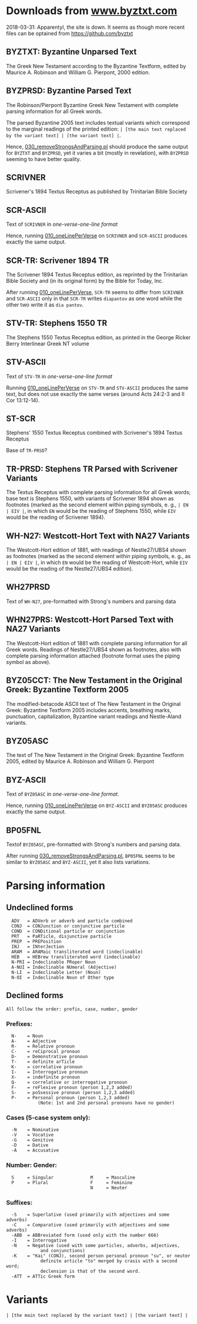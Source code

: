 # Downloads from www.byztxt.com

2018-03-31: Apparentyl, the site is down. It seems as though more recent files can be optained
from https://github.com/byztxt


## BYZTXT:   Byzantine Unparsed Text

The Greek New Testament according to the Byzantine Textform, edited by Maurice
A. Robinson and William G. Pierpont, 2000 edition.

## BYZPRSD:  Byzantine Parsed Text

The Robinson/Pierpont Byzantine Greek New Testament with complete parsing
information for all Greek words. 

The parsed Byzantine 2005 text includes textual variants which correspond to the marginal readings of the printed edition: `| [the main text replaced by the variant text] | [the variant text] |`.


Hence, [030_removeStrongsAndParsing.pl](https://github.com/ReneNyffenegger/Bible-Text-Sources/blob/master/www.byztxt.com/scripts/030_removeStrongsAndParsing.pl) should produce
the same output for `BYZTXT` and `BYZPRSD`, yet it varies a bit (mostly in revelation), with `BYZPRSD` seeming to have better quality.

## SCRIVNER

Scrivener's 1894 Textus Receptus as published by Trinitarian Bible Society

## SCR-ASCII

Text of `SCRIVNER` in *one-verse-one-line format*

Hence, running [010_oneLinePerVerse](https://github.com/ReneNyffenegger/Bible-Text-Sources/blob/master/www.byztxt.com/scripts/010_oneLinePerVerse.pl) on `SCRIVNER` and `SCR-ASCII` produces
exactly the same output.

## SCR-TR:   Scrivener 1894 TR

The Scrivener 1894 Textus Receptus edition, as reprinted by the Trinitarian
Bible Society and (in its original form) by the Bible for Today, Inc. 

After running [010_oneLinePerVerse](https://github.com/ReneNyffenegger/Bible-Text-Sources/blob/master/www.byztxt.com/scripts/010_oneLinePerVerse.pl), `SCR-TR` seems to differ
from `SCRIVNER` and `SCR-ASCII` only in that `SCR-TR` writes `diapantov` as one word while the other two write it as `dia pantov`.


## STV-TR:   Stephens 1550 TR

The Stephens 1550 Textus Receptus edition, as printed in the George Ricker
Berry Interlinear Greek NT volume

## STV-ASCII

Text of `STV-TR` in *one-verse-one-line format*

Running [010_oneLinePerVerse](https://github.com/ReneNyffenegger/Bible-Text-Sources/blob/master/www.byztxt.com/scripts/010_oneLinePerVerse.pl) on `STV-TR` and `STV-ASCII` produces
the same text, but does not use exactly the same verses (around Acts 24:2-3 and II Cor 13:12-14).

## ST-SCR 

Stephens' 1550 Textus Receptus combined with Scrivener's 1894 Textus Receptus

Base of `TR-PRSD`?

## TR-PRSD:  Stephens TR Parsed with Scrivener Variants

The Textus Receptus with complete parsing information for all Greek words; base
text is Stephens 1550, with variants of Scrivener 1894 shown as footnotes
(marked as the second element within piping symbols, e. g., `| EN | EIV |`, in
which `EN` would be the reading of Stephens 1550, while `EIV` would be the reading
of Scrivener 1894).


## WH-N27:   Westcott-Hort Text with NA27 Variants

The Westcott-Hort edition of 1881, with readings of Nestle27/UBS4 shown as
footnotes (marked as the second element within piping symbols, e. g., as 
`| EN | EIV |`, in which `EN` would be the reading of Westcott-Hort, while `EIV` would be
the reading of the Nestle27/UBS4 edition). 

## WH27PRSD

Text of `WH-N27`, pre-formatted with Strong's numbers and parsing data

## WHN27PRS: Westcott-Hort Parsed Text with NA27 Variants

The Westcott-Hort edition of 1881 with complete parsing information for all
Greek words. Readings of Nestle27/UBS4 shown as footnotes, also with complete
parsing information attached (footnote format uses the piping symbol as above). 

## BYZ05CCT: The New Testament in the Original Greek: Byzantine Textform 2005

The modified-betacode ASCII text of The New Testament in the Original Greek:
Byzantine Textform 2005 includes accents, breathing marks, punctuation,
capitalization, Byzantine variant readings and Nestle-Aland variants. 

## BYZ05ASC

The text of The New Testament in the Original
Greek: Byzantine Textform 2005, edited by
Maurice A. Robinson and William G. Pierpont

## BYZ-ASCII

Text of `BYZ05ASC` in *one-verse-one-line format*.

Hence, running [010_oneLinePerVerse](https://github.com/ReneNyffenegger/Bible-Text-Sources/blob/master/www.byztxt.com/scripts/010_oneLinePerVerse.pl) on `BYZ-ASCII` and `BYZ05ASC` produces
exactly the same output.

## BP05FNL

Textof `BYZ05ASC`, pre-formatted with Strong's numbers and parsing data.

After running [030_removeStrongsAndParsing.pl](https://github.com/ReneNyffenegger/Bible-Text-Sources/blob/master/www.byztxt.com/scripts/030_removeStrongsAndParsing.pl),
`BP05FNL` seems to be similar to `BYZ05ASC` and `BYZ-ASCII`, yet it also lists variations.

# Parsing information


## Undeclined forms

      ADV   = ADVerb or adverb and particle combined
      CONJ  = CONJunction or conjunctive particle
      COND  = CONDitional particle or conjunction
      PRT   = PaRTicle, disjunctive particle
      PREP  = PREPosition
      INJ   = INterJection
      ARAM  = ARAMaic transliterated word (indeclinable)
      HEB   = HEBrew transliterated word (indeclinable)
      N-PRI = Indeclinable PRoper Noun
      A-NUI = Indeclinable NUmeral (Adjective)
      N-LI  = Indeclinable Letter (Noun)
      N-OI  = Indeclinable Noun of Other type


## Declined forms

    All follow the order: prefix, case, number, gender

###   Prefixes:

      N-    = Noun
      A-    = Adjective
      R-    = Relative pronoun
      C-    = reCiprocal pronoun
      D-    = Demonstrative pronoun
      T-    = definite arTicle
      K-    = correlative pronoun
      I-    = Interrogative pronoun
      X-    = indefinite pronoun
      Q-    = correlative or interrogative pronoun
      F-    = reFlexive pronoun (person 1,2,3 added)
      S-    = poSsessive pronoun (person 1,2,3 added)
      P-    = Personal pronoun (person 1,2,3 added)
                (Note: 1st and 2nd personal pronouns have no gender)


### Cases (5-case system only):

      -N    = Nominative
      -V    = Vocative
      -G    = Genitive
      -D    = Dative
      -A    = Accusative


###  Number:                       Gender:

      S     = Singular              M     = Masculine
      P     = Plural                F     = Feminine
                                    N     = Neuter

###  Suffixes:

      -S    = Superlative (used primarily with adjectives and some adverbs)
      -C    = Comparative (used primarily with adjectives and some adverbs)
      -ABB  = ABBreviated form (used only with the number 666)
      -I    = Interrogative
      -N    = Negative (used with some particles, adverbs, adjectives,
                 and conjunctions)
      -K    = "Kai" (CONJ), second person personal pronoun "su", or neuter
                 definite article "to" merged by crasis with a second word;
                 declension is that of the second word.
      -ATT  = ATTic Greek form

# Variants

    | [the main text replaced by the variant text] | [the variant text] |
